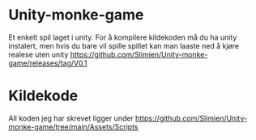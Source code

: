 # Unity-monke-game

Et enkelt spil laget i unity. For å kompilere kildekoden må du ha unity instalert, men hvis du bare vil spille spillet kan man laaste ned å kjøre realese uten unity 
https://github.com/Slimien/Unity-monke-game/releases/tag/V0.1


# Kildekode
All koden jeg har skrevet ligger under https://github.com/Slimien/Unity-monke-game/tree/main/Assets/Scripts
